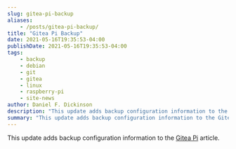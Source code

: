 ```yaml
---
slug: gitea-pi-backup
aliases:
    - /posts/gitea-pi-backup/
title: "Gitea Pi Backup"
date: 2021-05-16T19:35:53-04:00
publishDate: 2021-05-16T19:35:53-04:00
tags:
    - backup
    - debian
    - git
    - gitea
    - linux
    - raspberry-pi
    - site-news
author: Daniel F. Dickinson
description: "This update adds backup configuration information to the Gitea Pi article"
summary: "This update adds backup configuration information to the Gitea Pi article"
---
```


This update adds backup configuration information to the [Gitea Pi](/deploy-admin/2021-05-13-gitea-pi.md#configure-backups) article.
